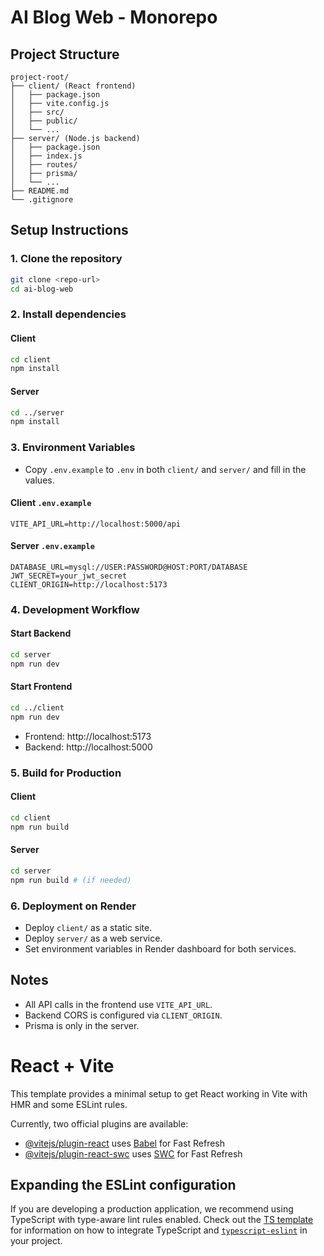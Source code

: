 # AI Blog Web - Monorepo

## Project Structure

```
project-root/
├── client/ (React frontend)
│   ├── package.json
│   ├── vite.config.js
│   ├── src/
│   ├── public/
│   └── ...
├── server/ (Node.js backend)
│   ├── package.json
│   ├── index.js
│   ├── routes/
│   ├── prisma/
│   └── ...
├── README.md
└── .gitignore
```

## Setup Instructions

### 1. Clone the repository
```sh
git clone <repo-url>
cd ai-blog-web
```

### 2. Install dependencies
#### Client
```sh
cd client
npm install
```
#### Server
```sh
cd ../server
npm install
```

### 3. Environment Variables
- Copy `.env.example` to `.env` in both `client/` and `server/` and fill in the values.

#### Client `.env.example`
```
VITE_API_URL=http://localhost:5000/api
```

#### Server `.env.example`
```
DATABASE_URL=mysql://USER:PASSWORD@HOST:PORT/DATABASE
JWT_SECRET=your_jwt_secret
CLIENT_ORIGIN=http://localhost:5173
```

### 4. Development Workflow
#### Start Backend
```sh
cd server
npm run dev
```
#### Start Frontend
```sh
cd ../client
npm run dev
```
- Frontend: http://localhost:5173
- Backend: http://localhost:5000

### 5. Build for Production
#### Client
```sh
cd client
npm run build
```
#### Server
```sh
cd server
npm run build # (if needed)
```

### 6. Deployment on Render
- Deploy `client/` as a static site.
- Deploy `server/` as a web service.
- Set environment variables in Render dashboard for both services.

## Notes
- All API calls in the frontend use `VITE_API_URL`.
- Backend CORS is configured via `CLIENT_ORIGIN`.
- Prisma is only in the server.

# React + Vite

This template provides a minimal setup to get React working in Vite with HMR and some ESLint rules.

Currently, two official plugins are available:

- [@vitejs/plugin-react](https://github.com/vitejs/vite-plugin-react/blob/main/packages/plugin-react) uses [Babel](https://babeljs.io/) for Fast Refresh
- [@vitejs/plugin-react-swc](https://github.com/vitejs/vite-plugin-react/blob/main/packages/plugin-react-swc) uses [SWC](https://swc.rs/) for Fast Refresh

## Expanding the ESLint configuration

If you are developing a production application, we recommend using TypeScript with type-aware lint rules enabled. Check out the [TS template](https://github.com/vitejs/vite/tree/main/packages/create-vite/template-react-ts) for information on how to integrate TypeScript and [`typescript-eslint`](https://typescript-eslint.io) in your project.
